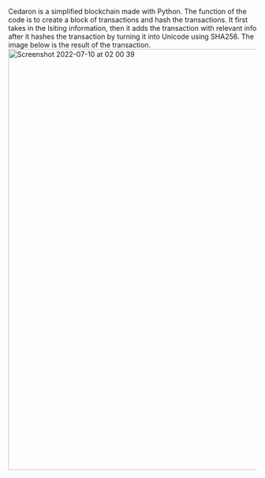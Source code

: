 Cedaron is a simplified blockchain made with Python. The function of the code is to create a block of transactions and hash the transactions. It first takes in the lsiting information, then it adds the transaction with relevant info after it hashes the transaction by turning it into Unicode using SHA256.
The image below is the result of the transaction.
<img width="854" alt="Screenshot 2022-07-10 at 02 00 39" src="https://user-images.githubusercontent.com/72390202/178127551-0adcc26a-f56a-4111-83a8-1593fe1dfebb.png">
